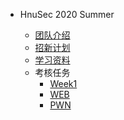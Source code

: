 * HnuSec 2020 Summer
	
	* [团队介绍](Intro.md)
	* [招新计划](Plan.md)
	* [学习资料](Stuff.md)
	
	- 考核任务
	  - [Week1](Week1.md)
	  - [WEB](Week2.md)
	  - [PWN](Week2.md)